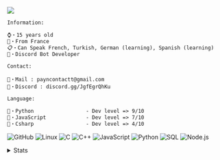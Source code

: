 ![](https://31.media.tumblr.com/tumblr_mc4bln7UOm1r84emlo1_500.gif)


```diff
Information:

⌚・15 years old
🎈・From France
📋・Can Speak French, Turkish, German (learning), Spanish (learning)
🦾・Discord Bot Developer
```
```
Contact: 

🤝・Mail : payncontactt@gmail.com
📌・Discord : discord.gg/JgfEgrQhKu
```
```diff
Language:

🐍・Python                 - Dev level => 9/10
🌟・JavaScript             - Dev level => 7/10
🌌・Csharp                 - Dev level => 4/10
```
![GitHub](https://img.shields.io/badge/-GitHub-000000?style=flat&logo=github&logoColor=FFFFFF)
![Linux](https://img.shields.io/badge/-Linux-000000?style=flat&logo=linux&logoColor=FCC624)
![C](https://img.shields.io/badge/-C-000000?style=flat&logo=C)
![C++](https://img.shields.io/badge/-C++-000000?style=flat&logo=C%2B%2B&logoColor=00599C)
![JavaScript](https://img.shields.io/badge/-JavaScript-000000?style=flat&logo=javascript)
![Python](https://img.shields.io/badge/-Python-000000?style=flat&logo=python)
![SQL](https://img.shields.io/badge/-SQL-000000?style=flat&logo=MySQL)
![Node.js](https://img.shields.io/badge/-Node.js-000000?style=flat&logo=node.js&logoColor=339933)

<details>
      <summary>Stats</summary>
  <p align=center>
    <a href="https://github.com/ccpayn">
      <img align="center" src="https://github-readme-stats.vercel.app/api?username=ccpayn&show_icons=true&include_all_commits=true&show_icons=true&title_color=303030&icon_color=303030&text_color=303030&bg_color=ffffff&hide_border=true" alt="Peter's Statistics." />
    </a>
  </p>
